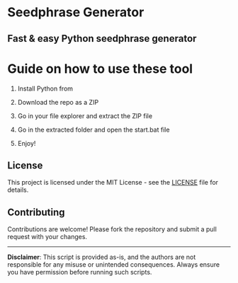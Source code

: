 # Seedphrase Generator      
      
## Fast & easy Python seedphrase generator       
            
# Guide on how to use these tool       
           
1. Install Python from        
   
2. Download the repo as a ZIP      
  
3. Go in your file explorer and extract the ZIP file    
        
4. Go in the extracted folder and open the start.bat file     
     
5. Enjoy!       
         
## License          
    
This project is licensed under the MIT License - see the [LICENSE](LICENSE) file for details.            
   
## Contributing    
       
Contributions are welcome! Please fork the repository and submit a pull request with your changes.         
       
---    
     
**Disclaimer**: This script is provided as-is, and the authors are not responsible for any misuse or unintended consequences. Always ensure you have permission before running such scripts.        